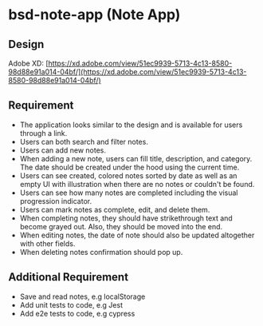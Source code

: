 # bsd-note-app (Note App)

## Design

Adobe XD: [https://xd.adobe.com/view/51ec9939-5713-4c13-8580-98d88e91a014-04bf/](https://xd.adobe.com/view/51ec9939-5713-4c13-8580-98d88e91a014-04bf/)

## Requirement

* The application looks similar to the design and is available for users through a link.
* Users can both search and filter notes.
* Users can add new notes.
* When adding a new note, users can fill title, description, and category. The date should be created under the hood using the current time.
* Users can see created, colored notes sorted by date as well as an empty UI with illustration when there are no notes or couldn't be found.
* Users can see how many notes are completed including the visual progression indicator.
* Users can mark notes as complete, edit, and delete them.
* When completing notes, they should have strikethrough text and become grayed out. Also, they should be moved into the end.
* When editing notes, the date of note should also be updated altogether with other fields.
* When deleting notes confirmation should pop up.

## Additional Requirement

* Save and read notes, e.g localStorage
* Add unit tests to code, e.g Jest
* Add e2e tests to code, e.g cypress